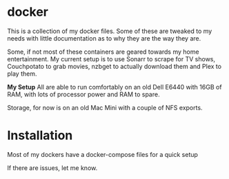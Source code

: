 # docker
This is a collection of my docker files. Some of these are tweaked to my needs with little documentation as to why they are the way they are.

Some, if not most of these containers are geared towards my home entertainment. My current setup is to use Sonarr to scrape for TV shows, Couchpotato to grab movies, nzbget to actually download them and Plex to play them.

**My Setup**
All are able to run comfortably on an old Dell E6440 with 16GB of RAM, with lots of processor power and RAM to spare.

Storage, for now is on an old Mac Mini with a couple of NFS exports.

# Installation
Most of my dockers have a docker-compose files for a quick setup

If there are issues, let me know.
